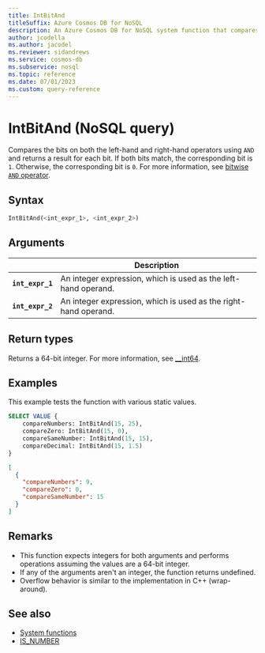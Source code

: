 ```yaml
---
title: IntBitAnd
titleSuffix: Azure Cosmos DB for NoSQL
description: An Azure Cosmos DB for NoSQL system function that compares bits of each operand using an inclusive AND operator.
author: jcodella
ms.author: jacodel
ms.reviewer: sidandrews
ms.service: cosmos-db
ms.subservice: nosql
ms.topic: reference
ms.date: 07/01/2023
ms.custom: query-reference
---
```


# IntBitAnd (NoSQL query)

Compares the bits on both the left-hand and right-hand operators using `AND` and returns a result for each bit. If both bits match, the corresponding bit is `1`. Otherwise, the corresponding bit is `0`. For more information, see [bitwise `AND` operator](/cpp/cpp/bitwise-and-operator-amp).

## Syntax

```sql
IntBitAnd(<int_expr_1>, <int_expr_2>)
```

## Arguments

| | Description |
| --- | --- |
| **`int_expr_1`** | An integer expression, which is used as the left-hand operand. |
| **`int_expr_2`** | An integer expression, which is used as the right-hand operand. |

## Return types

Returns a 64-bit integer. For more information, see [__int64](/cpp/cpp/int8-int16-int32-int64).

## Examples

This example tests the function with various static values.

```sql
SELECT VALUE {
    compareNumbers: IntBitAnd(15, 25),
    compareZero: IntBitAnd(15, 0),
    compareSameNumber: IntBitAnd(15, 15),
    compareDecimal: IntBitAnd(15, 1.5)
}
```

```json
[
  {
    "compareNumbers": 9,
    "compareZero": 0,
    "compareSameNumber": 15
  }
]
```

## Remarks

- This function expects integers for both arguments and performs operations assuming the values are a 64-bit integer.
- If any of the arguments aren't an integer, the function returns undefined.
- Overflow behavior is similar to the implementation in C++ (wrap-around).

## See also

- [System functions](system-functions.yml)
- [IS_NUMBER](is-number.md)
